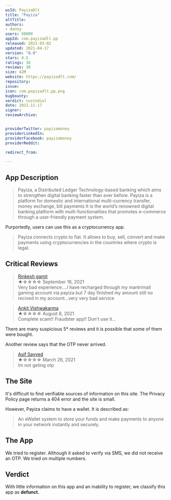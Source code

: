 ```yaml
---
wsId: PayizaDlt
title: "Payiza"
altTitle: 
authors:
- danny
users: 50000
appId: com.payizadlt.pp
released: 2021-03-02
updated: 2021-04-17
version: "8.0"
stars: 4.5
ratings: 36
reviews: 30
size: 42M
website: https://payizadlt.com/
repository: 
issue: 
icon: com.payizadlt.pp.png
bugbounty: 
verdict: custodial
date: 2021-11-17
signer: 
reviewArchive:


providerTwitter: payizamoney
providerLinkedIn: 
providerFacebook: payizamoney
providerReddit: 

redirect_from:

---
```



## App Description

> Payiza, a Distributed Ledger Technology-based banking which aims to strengthen digital banking faster than ever before. Payiza is a platform for domestic and international multi-currency transfer, money exchange, bill payments It is the world’s renowned digital banking platform with multi-functionalities that promotes e-commerce through a user-friendly payment system.

Purportedly, users can use this as a cryptocurrency app.

> Payiza connects crypto to fiat. It allows to buy, sell, convert and make payments using cryptocurrencies in the countries where crypto is legal.


## Critical Reviews

> [Rinkesh gamit](https://play.google.com/store/apps/details?id=com.payizadlt.pp&reviewId=gp%3AAOqpTOEB5SFfn_liZjNbW3RRV59UQlNH19iu62Xmf9BM0A7Yk6ft6MiUz_TCeGFl7Ic6yLqP7H2xNyzfBXrbesQ)<br>
  ★☆☆☆☆ September 16, 2021 <br>
       Very bad experience....I have recharged through my mantrimall gaming account via payiza but 7 day finished my amount still no recived in my account...very very bad service

> [Ankit Vishwakarma](https://play.google.com/store/apps/details?id=com.payizadlt.pp&reviewId=gp%3AAOqpTOE8qQh7WYrzNZvFhRfzNz6v6zXGc6ekYK4HCKjxwTr0AJ6qswCqiah4bD7YMxLBcRm0fpZL9xv2HvX7M_k)<br>
         ★☆☆☆☆ August 8, 2021 <br>
              Complete scam!! Fraudster app!! Don't use it...
              
There are many suspicious 5* reviews and it is possible that some of them were bought. 

Another review says that the OTP never arrived.

> [Asif Sayyed](https://play.google.com/store/apps/details?id=com.payizadlt.pp&reviewId=gp%3AAOqpTOG4Obl05KocQ6MhUqpf8P5Fa_FO_ZkSId86Jg4fMFAHCDWSUGFHsRNckZQs5aYxIuK4sbFCrdxIcaxhusU)<br>
        ★☆☆☆☆ March 26, 2021 <br>
              Im not geting otp
          

## The Site

It's difficult to find verifiable sources of information on this site. The Privacy Policy page returns a 404 error and the site is small.

However, Payiza claims to have a wallet. It is described as:

> An eWallet system to store your funds and make payments to anyone in your network instantly and securely.

## The App

We tried to register. Although it asked to verify via SMS, we did not receive an OTP. We tried on multiple numbers.  

## Verdict

With little information on this app and an inability to register, we classify this app as **defunct.**